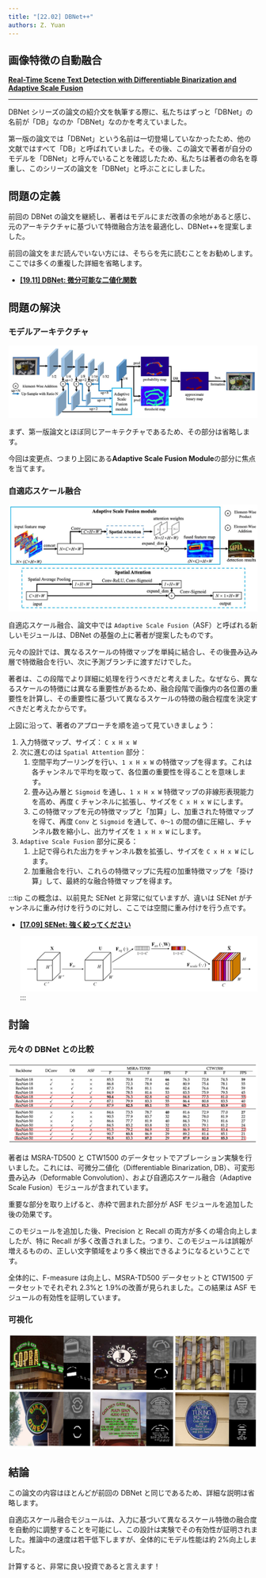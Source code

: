 ```yaml
---
title: "[22.02] DBNet++"
authors: Z. Yuan
---
```


## 画像特徴の自動融合

[**Real-Time Scene Text Detection with Differentiable Binarization and Adaptive Scale Fusion**](https://arxiv.org/abs/2202.10304)

---

DBNet シリーズの論文の紹介文を執筆する際に、私たちはずっと「DBNet」の名前が「DB」なのか「DBNet」なのかを考えていました。

第一版の論文では「DBNet」という名前は一切登場していなかったため、他の文献ではすべて「DB」と呼ばれていました。その後、この論文で著者が自分のモデルを「DBNet」と呼んでいることを確認したため、私たちは著者の命名を尊重し、このシリーズの論文を「DBNet」と呼ぶことにしました。

## 問題の定義

前回の DBNet の論文を継続し、著者はモデルにまだ改善の余地があると感じ、元のアーキテクチャに基づいて特徴融合方法を最適化し、DBNet++を提案しました。

前回の論文をまだ読んでいない方には、そちらを先に読むことをお勧めします。ここでは多くの重複した詳細を省略します。

- [**[19.11] DBNet: 微分可能な二値化関数**](../1911-dbnet/index.md)

## 問題の解決

### モデルアーキテクチャ

![model arch](./img/img1.jpg)

まず、第一版論文とほぼ同じアーキテクチャであるため、その部分は省略します。

今回は変更点、つまり上図にある**Adaptive Scale Fusion Module**の部分に焦点を当てます。

### 自適応スケール融合

![adaptive scale fusion module](./img/img2.jpg)

自適応スケール融合、論文中では `Adaptive Scale Fusion`（ASF）と呼ばれる新しいモジュールは、DBNet の基盤の上に著者が提案したものです。

元々の設計では、異なるスケールの特徴マップを単純に結合し、その後畳み込み層で特徴融合を行い、次に予測ブランチに渡すだけでした。

著者は、この段階でより詳細に処理を行うべきだと考えました。なぜなら、異なるスケールの特徴には異なる重要性があるため、融合段階で画像内の各位置の重要性を計算し、その重要性に基づいて異なるスケールの特徴の融合程度を決定すべきだと考えたからです。

上図に沿って、著者のアプローチを順を追って見ていきましょう：

1. 入力特徴マップ、サイズ： `C x H x W`
2. 次に進むのは `Spatial Attention` 部分：
   1. 空間平均プーリングを行い、`1 x H x W` の特徴マップを得ます。これは各チャンネルで平均を取って、各位置の重要性を得ることを意味します。
   2. 畳み込み層と `Sigmoid` を通し、`1 x H x W` 特徴マップの非線形表現能力を高め、再度 `C` チャンネルに拡張し、サイズを `C x H x W` にします。
   3. この特徴マップを元の特徴マップと「加算」し、加重された特徴マップを得て、再度 `Conv` と `Sigmoid` を通して、`0〜1` の間の値に圧縮し、チャンネル数を縮小し、出力サイズを `1 x H x W` にします。
3. `Adaptive Scale Fusion` 部分に戻る：
   1. 上記で得られた出力をチャンネル数を拡張し、サイズを `C x H x W` にします。
   2. 加重融合を行い、これらの特徴マップに先程の加重特徴マップを「掛け算」して、最終的な融合特徴マップを得ます。

:::tip
この概念は、以前見た SENet と非常に似ていますが、違いは SENet がチャンネルに重み付けを行うのに対し、ここでは空間に重み付けを行う点です。

- [**[17.09] SENet: 強く絞ってください**](../../lightweight/1709-senet/index.md)

  ![senet](../../lightweight/1709-senet/img/img1.jpg)
  :::

## 討論

### 元々の DBNet との比較

![dbnet vs dbnet++](./img/img4.jpg)

著者は MSRA-TD500 と CTW1500 のデータセットでアブレーション実験を行いました。これには、可微分二値化（Differentiable Binarization, DB）、可変形畳み込み（Deformable Convolution）、および自適応スケール融合（Adaptive Scale Fusion）モジュールが含まれています。

重要な部分を取り上げると、赤枠で囲まれた部分が ASF モジュールを追加した後の効果です。

このモジュールを追加した後、Precision と Recall の両方が多くの場合向上しましたが、特に Recall が多く改善されました。つまり、このモジュールは誤報が増えるものの、正しい文字領域をより多く検出できるようになるということです。

全体的に、F-measure は向上し、MSRA-TD500 データセットと CTW1500 データセットでそれぞれ 2.3%と 1.9%の改善が見られました。この結果は ASF モジュールの有効性を証明しています。

### 可視化

![visualization](./img/img3.jpg)

## 結論

この論文の内容はほとんどが前回の DBNet と同じであるため、詳細な説明は省略します。

自適応スケール融合モジュールは、入力に基づいて異なるスケール特徴の融合度を自動的に調整することを可能にし、この設計は実験でその有効性が証明されました。推論中の速度は若干低下しますが、全体的にモデル性能は約 2%向上しました。

計算すると、非常に良い投資であると言えます！

